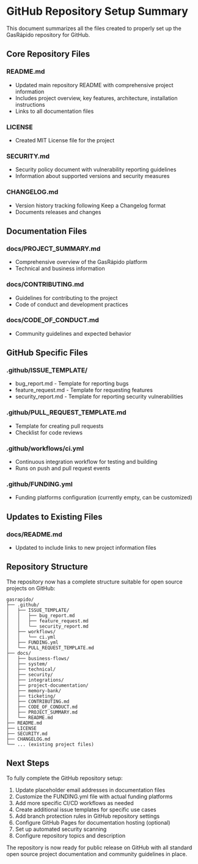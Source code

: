 # GitHub Repository Setup Summary

This document summarizes all the files created to properly set up the GasRápido repository for GitHub.

## Core Repository Files

### README.md
- Updated main repository README with comprehensive project information
- Includes project overview, key features, architecture, installation instructions
- Links to all documentation files

### LICENSE
- Created MIT License file for the project

### SECURITY.md
- Security policy document with vulnerability reporting guidelines
- Information about supported versions and security measures

### CHANGELOG.md
- Version history tracking following Keep a Changelog format
- Documents releases and changes

## Documentation Files

### docs/PROJECT_SUMMARY.md
- Comprehensive overview of the GasRápido platform
- Technical and business information

### docs/CONTRIBUTING.md
- Guidelines for contributing to the project
- Code of conduct and development practices

### docs/CODE_OF_CONDUCT.md
- Community guidelines and expected behavior

## GitHub Specific Files

### .github/ISSUE_TEMPLATE/
- bug_report.md - Template for reporting bugs
- feature_request.md - Template for requesting features
- security_report.md - Template for reporting security vulnerabilities

### .github/PULL_REQUEST_TEMPLATE.md
- Template for creating pull requests
- Checklist for code reviews

### .github/workflows/ci.yml
- Continuous integration workflow for testing and building
- Runs on push and pull request events

### .github/FUNDING.yml
- Funding platforms configuration (currently empty, can be customized)

## Updates to Existing Files

### docs/README.md
- Updated to include links to new project information files

## Repository Structure

The repository now has a complete structure suitable for open source projects on GitHub:

```
gasrapido/
├── .github/
│   ├── ISSUE_TEMPLATE/
│   │   ├── bug_report.md
│   │   ├── feature_request.md
│   │   └── security_report.md
│   ├── workflows/
│   │   └── ci.yml
│   ├── FUNDING.yml
│   └── PULL_REQUEST_TEMPLATE.md
├── docs/
│   ├── business-flows/
│   ├── system/
│   ├── technical/
│   ├── security/
│   ├── integrations/
│   ├── project-documentation/
│   ├── memory-bank/
│   ├── ticketing/
│   ├── CONTRIBUTING.md
│   ├── CODE_OF_CONDUCT.md
│   ├── PROJECT_SUMMARY.md
│   └── README.md
├── README.md
├── LICENSE
├── SECURITY.md
├── CHANGELOG.md
└── ... (existing project files)
```

## Next Steps

To fully complete the GitHub repository setup:

1. Update placeholder email addresses in documentation files
2. Customize the FUNDING.yml file with actual funding platforms
3. Add more specific CI/CD workflows as needed
4. Create additional issue templates for specific use cases
5. Add branch protection rules in GitHub repository settings
6. Configure GitHub Pages for documentation hosting (optional)
7. Set up automated security scanning
8. Configure repository topics and description

The repository is now ready for public release on GitHub with all standard open source project documentation and community guidelines in place.